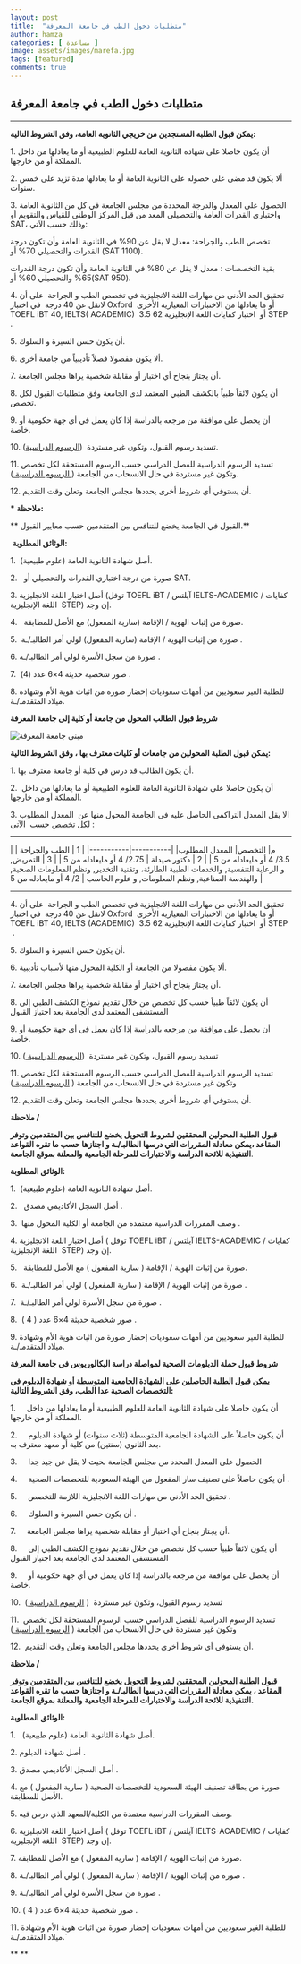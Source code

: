 ```yaml
---
layout: post
title:  "متطلبات دخول الطب في جامعة المعرفة"
author: hamza
categories: [ مساعدة ]
image: assets/images/marefa.jpg
tags: [featured]
comments: true
---
```


## **متطلبات دخول الطب في جامعة المعرفة**

---
**يمكن قبول الطلبة المستجدين من خريجي الثانوية العامة، وفق الشروط
التالية:**

​1. أن يكون حاصلا على شهادة الثانوية العامة للعلوم الطبيعية أو ما
يعادلها من داخل المملكة أو من خارجها.

​2. ألا يكون قد مضى على حصوله على الثانوية العامة أو ما يعادلها مدة تزيد
على خمس سنوات.

​3. الحصول على المعدل والدرجة المحددة من مجلس الجامعة في كل من الثانوية
العامة واختباري القدرات العامة والتحصيلي المعد من قبل المركز الوطني
للقياس والتقويم أو SAT، وذلك حسب الآتي:

تخصص الطب والجراحة: معدل لا يقل عن 90% في الثانوية العامة وأن تكون درجة
القدرات والتحصيلي 70% أو (SAT 1100).

بقية التخصصات : معدل لا يقل عن 80% في الثانوية العامة وأن تكون درجة
القدرات 65% والتحصيلي 60% أو(SAT 950).

​4. تحقيق الحد الأدنى من مهارات اللغة الانجليزية في تخصص الطب و الجراحة
 على أن لاتقل عن 40 درجة  في اختبار Oxford  أو ما يعادلها من الاختبارات
المعيارية الأخرى TOEFL iBT 40, IELTS( ACADEMIC)  3.5 أو  اختبار كفايات
اللغة الإنجليزية 62 STEP .

​5. أن يكون حسن السيرة و السلوك.

​6. ألا يكون مفصولا فصلاً تأديبياً من جامعة أخرى.

​7. أن يجتاز بنجاح أي اختبار أو مقابلة شخصية يراها مجلس الجامعة.

​8. أن يكون لائقاً طبياً بالكشف الطبي المعتمد لدى الجامعة وفق متطلبات
القبول لكل تخصص.

​9. أن يحصل على موافقة من مرجعه بالدراسة إذا كان يعمل في أي جهة حكومية
أو خاصة.

​10. تسديد رسوم القبول، وتكون غير مستردة  ([الرسوم
الدراسية](http://www.mcst.edu.sa/ar/content/%D8%A7%D9%84%D8%B1%D8%B3%D9%88%D9%85-%D8%A7%D9%84%D8%AF%D8%B1%D8%A7%D8%B3%D9%8A%D8%A9)).

​11. تسديد الرسوم الدراسية للفصل الدراسي حسب الرسوم المستحقة لكل تخصص
وتكون غير مستردة في حال الانسحاب من الجامعة ([ الرسوم
الدراسية ](http://www.mcst.edu.sa/ar/content/%D8%A7%D9%84%D8%B1%D8%B3%D9%88%D9%85-%D8%A7%D9%84%D8%AF%D8%B1%D8%A7%D8%B3%D9%8A%D8%A9)).

​12. أن يستوفي أي شروط أخرى يحددها مجلس الجامعة وتعلن وقت التقديم.

**\* ملاحظة:**

** القبول في الجامعة يخضع للتنافس بين المتقدمين حسب معايير القبول.**

 **الوثائق المطلوبة:**

​1.  أصل شهادة الثانوية العامة (علوم طبيعية).

​2.   صورة من درجة اختباري القدرات والتحصيلي أو SAT.

​3. أصل اختبار اللغة الانجليزية (توفل TOEFL iBT / آيلتس IELTS-ACADEMIC /
كفايات  اللغة الإنجليزية STEP) إن وجد.

​4.   صورة من إثبات الهوية / الإقامة (سارية المفعول) مع الأصل للمطابقة.

​5.  صورة من إثبات الهوية / الإقامة (سارية المفعول) لولي أمر
الطالبـ/ـة . 

​6. صورة من سجل الأسرة لولي أمر الطالبـ/ـة . 

​7.  صور شخصية حديثة 4×6 عدد (4) .

​8. للطلبة الغير سعوديين من أمهات سعوديات إحضار صورة من اثبات هوية الأم
وشهادة ميلاد المتقدمـ/ـة.

**شروط قبول الطالب المحول من جامعة أو كلية إلى جامعة المعرفة**

![مبنى جامعة المعرفة](http://localhost:4000/assets/images/marefa.jpeg)

**يمكن قبول الطلبة المحولين من جامعات أو كليات معترف بها ، وفق الشروط
التالية:**

​1. أن يكون الطالب قد درس في كلية أو جامعة معترف بها.

2.  أن يكون حاصلا على شهادة الثانوية العامة للعلوم الطبيعية أو ما
يعادلها من داخل المملكة أو من خارجها.

​3. الا يقل المعدل التراكمي الحاصل عليه في الجامعة المحول منها عن 
المعدل المطلوب لكل تخصص حسب  الآتي :

---

| م| التخصص| المعدل المطلوب|
|-----------|-----------|
| 1                        | الطب والجراحة       | 3.5/ 4 أو مايعادله من 5  |
| 2                        | دكتور صيدلة          | 2.75/ 4 أو مايعادله من 5 |
| 3                       | التمريض, و الرعاية التنفسية, والخدمات الطبية الطارئة، وتقنية التخدير, ونظم المعلومات الصحية, والهندسة الصناعية, ونظم المعلومات, و علوم الحاسب      |   2/ 4 أو مايعادله من 5  |

---
​4. تحقيق الحد الأدنى من مهارات اللغة الانجليزية في تخصص الطب و الجراحة 
على أن لاتقل عن 40 درجة  في اختبار Oxford  أو ما يعادلها من الاختبارات
المعيارية الأخرى TOEFL iBT 40, IELTS (ACADEMIC)  3.5 أو  اختبار كفايات
اللغة الإنجليزية 62 STEP  .

​5. أن يكون حسن السيرة و السلوك.

​6. ألا يكون مفصولا من الجامعة أو الكلية المحول منها لأسباب تأديبية.

​7. أن يجتاز بنجاح أي اختبار أو مقابلة شخصية يراها مجلس الجامعة.

​8. أن يكون لائقاً طبياً حسب كل تخصص من خلال تقديم نموذج الكشف الطبي إلى
المستشفى المعتمد لدى الجامعة بعد اجتياز القبول

​9. أن يحصل على موافقة من مرجعه بالدراسة إذا كان يعمل في أي جهة حكومية
أو خاصة.

​10. تسديد رسوم القبول، وتكون غير مستردة  ([الرسوم
الدراسية ](http://www.mcst.edu.sa/ar/content/%D8%A7%D9%84%D8%B1%D8%B3%D9%88%D9%85-%D8%A7%D9%84%D8%AF%D8%B1%D8%A7%D8%B3%D9%8A%D8%A9))

​11. تسديد الرسوم الدراسية للفصل الدراسي حسب الرسوم المستحقة لكل تخصص
وتكون غير مستردة في حال الانسحاب من الجامعة ( [الرسوم
الدراسية ](http://www.mcst.edu.sa/ar/content/%D8%A7%D9%84%D8%B1%D8%B3%D9%88%D9%85-%D8%A7%D9%84%D8%AF%D8%B1%D8%A7%D8%B3%D9%8A%D8%A9))

​12. أن يستوفي أي شروط أخرى يحددها مجلس الجامعة وتعلن وقت التقديم.

**ملاحظة /**

**قبول الطلبة المحولين المحققين لشروط التحويل يخضع للتنافس بين المتقدمين
وتوفر المقاعد ،يمكن معادلة المقررات التي درسها الطالبـ/ـة و اجتازها حسب
ما تقره القواعد التنفيذية للائحة الدراسة والاختبارات للمرحلة
الجامعية والمعلنة بموقع الجامعة**.

**الوثائق المطلوبة:**

​1.  أصل شهادة الثانوية العامة (علوم طبيعية).

​2.   أصل السجل الأكاديمي مصدق .

​3.  وصف المقررات الدراسية معتمدة من الجامعة أو الكلية المحول منها .

​4. أصل اختبار اللغة الانجليزية ( توفل TOEFL iBT / آيلتس IELTS-ACADEMIC
/ كفايات  اللغة الإنجليزية STEP) إن وجد.

​5.   صورة من إثبات الهوية / الإقامة ( سارية المفعول ) مع الأصل
للمطابقة.

​6.  صورة من إثبات الهوية / الإقامة ( سارية المفعول ) لولي أمر
الطالبـ/ـة . 

​7.  صورة من سجل الأسرة لولي أمر الطالبـ/ـة . 

​8.  صور شخصية حديثة 4×6 عدد ( 4 ) .

​9. للطلبة الغير سعوديين من أمهات سعوديات إحضار صورة من اثبات هوية الأم
وشهادة ميلاد المتقدمـ/ـة.

**شروط قبول حملة الدبلومات الصحية لمواصلة دراسة البكالوريوس في جامعة
المعرفة**

**يمكن قبول الطلبة الحاصلين على الشهادة الجامعية المتوسطة أو شهادة
الدبلوم في التخصصات الصحية عدا الطب، وفق الشروط التالية:**

1.     أن يكون حاصلا على شهادة الثانوية العامة للعلوم الطبيعية أو ما
يعادلها من داخل المملكة أو من خارجها.

2.     أن يكون حاصلاً على الشهادة الجامعية المتوسطة (ثلاث سنوات) أو
شهادة الدبلوم بعد الثانوي (سنتين) من كلية أو معهد معترف به.

3.     الحصول على المعدل المحدد من مجلس الجامعة بحيث لا يقل عن جيد جدا 
 

4.     أن يكون حاصلاً على تصنيف سار المفعول من الهيئة السعودية للتخصصات
الصحية .

5.     تحقيق الحد الأدنى من مهارات اللغة الانجليزية اللازمة للتخصص .

6.     أن يكون حسن السيرة و السلوك .

7.     أن يجتاز بنجاح أي اختبار أو مقابلة شخصية يراها مجلس الجامعة.

8.     أن يكون لائقاً طبياً حسب كل تخصص من خلال تقديم نموذج الكشف الطبي
إلى المستشفى المعتمد لدى الجامعة بعد اجتياز القبول

9.     أن يحصل على موافقة من مرجعه بالدراسة إذا كان يعمل في أي جهة
حكومية أو خاصة.

10.  تسديد رسوم القبول، وتكون غير مستردة  ( [الرسوم
الدراسية ](http://www.mcst.edu.sa/ar/content/%D8%A7%D9%84%D8%B1%D8%B3%D9%88%D9%85-%D8%A7%D9%84%D8%AF%D8%B1%D8%A7%D8%B3%D9%8A%D8%A9))

11.  تسديد الرسوم الدراسية للفصل الدراسي حسب الرسوم المستحقة لكل تخصص
وتكون غير مستردة في حال الانسحاب من الجامعة ( [الرسوم
الدراسية ](http://www.mcst.edu.sa/ar/content/%D8%A7%D9%84%D8%B1%D8%B3%D9%88%D9%85-%D8%A7%D9%84%D8%AF%D8%B1%D8%A7%D8%B3%D9%8A%D8%A9))

12.  أن يستوفي أي شروط أخرى يحددها مجلس الجامعة وتعلن وقت التقديم.

**ملاحظة /**

**قبول الطلبة المحولين المحققين لشروط التحويل يخضع للتنافس بين المتقدمين
وتوفر المقاعد ، يمكن معادلة المقررات التي درسها الطالبـ/ـة و اجتازها حسب
ما تقره القواعد التنفيذية للائحة الدراسة والاختبارات للمرحلة
الجامعية والمعلنة بموقع الجامعة.**

**الوثائق المطلوبة:**

​1.   أصل شهادة الثانوية العامة (علوم طبيعية).

​2. أصل شهادة الدبلوم .

​3. أصل السجل الأكاديمي مصدق .

4. صورة من بطاقة تصنيف الهيئة السعودية للتخصصات الصحية ( سارية المفعول )
مع الأصل للمطابقة.

5. وصف المقررات الدراسية معتمدة من الكلية/المعهد الذي درس فيه.

​6. أصل اختبار اللغة الانجليزية ( توفل TOEFL iBT / آيلتس IELTS-ACADEMIC
/ كفايات  اللغة الإنجليزية STEP) إن وجد.

7. صورة من إثبات الهوية / الإقامة ( سارية المفعول ) مع الأصل للمطابقة.

8. صورة من إثبات الهوية / الإقامة ( سارية المفعول ) لولي أمر الطالبـ/ـة
.

9. صورة من سجل الأسرة لولي أمر الطالبـ/ـة .

10. صور شخصية حديثة 4×6 عدد ( 4 ) . 

​11. للطلبة الغير سعوديين من أمهات سعوديات إحضار صورة من اثبات هوية الأم
وشهادة ميلاد المتقدمـ/ـة.\`

** **

